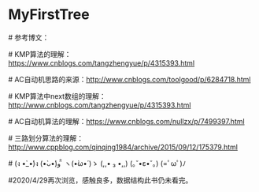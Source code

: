 ﻿# MyFirstTree

﻿# 参考博文：

﻿# KMP算法的理解：https://www.cnblogs.com/tangzhengyue/p/4315393.html

﻿# AC自动机思路的来源：http://www.cnblogs.com/toolgood/p/6284718.html

﻿# KMP算法中next数组的理解：http://www.cnblogs.com/tangzhengyue/p/4315393.html

﻿# AC自动机算法的理解：https://www.cnblogs.com/nullzx/p/7499397.html

﻿# 三路划分算法的理解：http://www.cppblog.com/qinqing1984/archive/2015/09/12/175379.html
 
﻿# (ง •̀_•́)ง   (•̀ᴗ•́)و ̑̑  ヽ(•̀ω•́ )ゝ  (,,• ₃ •,,)   (｡˘•ε•˘｡)   (=ﾟωﾟ)ﾉ

#2020/4/29再次浏览，感触良多，数据结构此书仍未看完。

